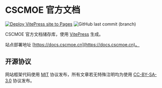 # CSCMOE 官方文档

[![Deploy VitePress site to Pages](https://github.com/hhui64/docs.cscmoe.cn/actions/workflows/deploy.yml/badge.svg)](https://github.com/hhui64/docs.cscmoe.cn/actions/workflows/deploy.yml)
![GitHub last commit (branch)](https://img.shields.io/github/last-commit/hhui64/docs.cscmoe.cn/main)

CSCMOE 官方文档储存库，使用 [VitePress](https://vitepress.dev) 生成。

站点部署地址 [https://docs.cscmoe.cn](https://docs.cscmoe.cn)。

## 开源协议

网站框架代码使用 [MIT](LICENSE) 协议发布，所有文章若无特殊注明均为使用 [CC-BY-SA-3.0](https://creativecommons.org/licenses/by-sa/3.0/cn/) 协议发布。
